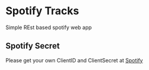# Spotify Tracks
Simple REst based spotify web app

## Spotify Secret
Please get your own ClientID and ClientSecret at [Spotify](https://developer.spotify.com/documentation/general/guides/authorization/app-settings/)
